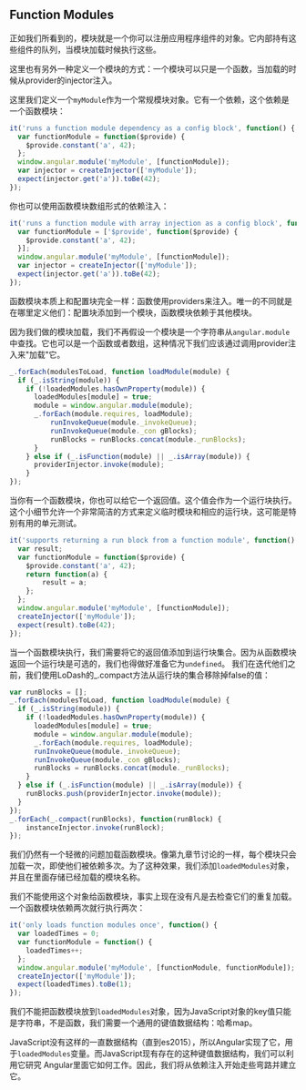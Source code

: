 ## Function Modules
正如我们所看到的，模块就是一个你可以注册应用程序组件的对象。它内部持有这些组件的队列，当模块加载时候执行这些。

这里也有另外一种定义一个模块的方式：一个模块可以只是一个函数，当加载的时候从provider的injector注入。

这里我们定义一个`myModule`作为一个常规模块对象。它有一个依赖，这个依赖是一个函数模块：
```js
it('runs a function module dependency as a config block', function() {
  var functionModule = function($provide) {
    $provide.constant('a', 42);
  };
  window.angular.module('myModule', [functionModule]);
  var injector = createInjector(['myModule']);
  expect(injector.get('a')).toBe(42);
});
```
你也可以使用函数模块数组形式的依赖注入：
```js
it('runs a function module with array injection as a config block', function() {
  var functionModule = ['$provide', function($provide) {
    $provide.constant('a', 42);
  }];
  window.angular.module('myModule', [functionModule]);
  var injector = createInjector(['myModule']);
  expect(injector.get('a')).toBe(42);
});
```
函数模块本质上和配置块完全一样：函数使用providers来注入。唯一的不同就是在哪里定义他们：配置块添加到一个模块，函数模块依赖于其他模块。

因为我们做的模块加载，我们不再假设一个模块是一个字符串从`angular.module`中查找。它也可以是一个函数或者数组，这种情况下我们应该通过调用provider注入来"加载"它。
```js
_.forEach(modulesToLoad, function loadModule(module) {
  if (_.isString(module)) {
    if (!loadedModules.hasOwnProperty(module)) {
      loadedModules[module] = true;
      module = window.angular.module(module);
      _.forEach(module.requires, loadModule);
          runInvokeQueue(module._invokeQueue);
          runInvokeQueue(module._con gBlocks);
          runBlocks = runBlocks.concat(module._runBlocks);
      }
    } else if (_.isFunction(module) || _.isArray(module)) {
      providerInjector.invoke(module);
    }
});
```
当你有一个函数模块，你也可以给它一个返回值。这个值会作为一个运行块执行。这个小细节允许一个非常简洁的方式来定义临时模块和相应的运行块，这可能是特别有用的单元测试。
```js
it('supports returning a run block from a function module', function() {
  var result;
  var functionModule = function($provide) {
    $provide.constant('a', 42);
    return function(a) {
        result = a;
    };
  };
  window.angular.module('myModule', [functionModule]);
  createInjector(['myModule']);
  expect(result).toBe(42);
});
```
当一个函数模块执行，我们需要将它的返回值添加到运行块集合。因为从函数模块返回一个运行块是可选的，我们也得做好准备它为`undefined`。
我们在迭代他们之前，我们使用LoDash的_.compact方法从运行块的集合移除掉false的值：
```js
var runBlocks = [];
_.forEach(modulesToLoad, function loadModule(module) {
  if (_.isString(module)) {
    if (!loadedModules.hasOwnProperty(module)) {
      loadedModules[module] = true;
      module = window.angular.module(module);
      _.forEach(module.requires, loadModule);
      runInvokeQueue(module._invokeQueue);
      runInvokeQueue(module._con gBlocks);
      runBlocks = runBlocks.concat(module._runBlocks);
    }
  } else if (_.isFunction(module) || _.isArray(module)) {
    runBlocks.push(providerInjector.invoke(module));
  }
});
_.forEach(_.compact(runBlocks), function(runBlock) {
    instanceInjector.invoke(runBlock);
});
```
我们仍然有一个轻微的问题加载函数模块。像第九章节讨论的一样，每个模块只会加载一次，即使他们被依赖多次。为了这种效果，我们添加`loadedModules`对象，并且在里面存储已经加载的模块名称。

我们不能使用这个对象给函数模块，事实上现在没有凡是去检查它们的重复加载。一个函数模块依赖两次就行执行两次：
```js
it('only loads function modules once', function() {
  var loadedTimes = 0;
  var functionModule = function() {
    loadedTimes++;
  };
  window.angular.module('myModule', [functionModule, functionModule]);
  createInjector(['myModule']);
  expect(loadedTimes).toBe(1);
});
```
我们不能把函数模块放到`loadedModules`对象，因为JavaScript对象的key值只能是字符串，不是函数，我们需要一个通用的键值数据结构：哈希map。

JavaScript没有这样的一直数据结构（直到es2015），所以Angular实现了它，用于`loadedModules`变量。而JavaScript现有存在的这种键值数据结构，我们可以利用它研究
Angular里面它如何工作。因此，我们将从依赖注入开始走些弯路并建立它。